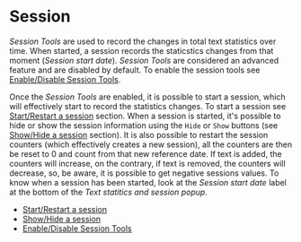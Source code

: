 # Session 

_Session Tools_ are used to record the changes in total text statistics over time. When started, a session records the staticstics changes from that moment (_Session start date_). _Session Tools_ are considered an advanced feature and are disabled by default. To enable the session tools see [Enable/Disable Session Tools](#enable-disable-session-tools). 

Once the _Session Tools_ are enabled, it is possible to start a session, which will effectively start to record the statistics changes. To start a session see [Start/Restart a session](#start-restart-a-session) section. When a session is started, it's possible to hide or show the session information using the `Hide` or `Show` buttons (see [Show/Hide a session](#show-hide-a-session) section). It is also possible to restart the session counters (which effectively creates a new session), all the counters are then be reset to 0 and count from that new reference date. If text is added, the counters will increase, on the contrary, if text is removed, the counters will decrease, so, be aware, it is possible to get negative sessions values. To know when a session has been started, look at the _Session start date_ label at the bottom of the _Text statitics and session popup_.

- [Start/Restart a session](#start-restart-a-session)
- [Show/Hide a session ](#show-hide-a-session)
- [Enable/Disable Session Tools](#enable-disable-session-tools)